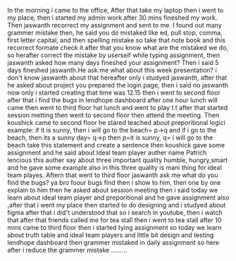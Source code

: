 In the morning i came to the office, After that take my laptop then i went to my place, then i started my admin work after 30 mins fineshed my work. Then jaswanth  recorrect my assignment and sent to me. I found out many grammer mistake then, he said you do mistaked like ed, pull stop, comma, first letter capital, and then spelling mistake so take that note book and this recorrect formate check it after that you know what are the mistaked we do, so herafter correct the mistake by userself while typing assignment, then jaswanth asked how many days fineshed your assignment? Then i said 5 days fineshed jaswanth.He ask me what about this week presentation? i don't know jaswanth about that hereafter only i studyed jaswanth, after that he asked about project you prepared the login page, then i said no jaswanth now only i started creating that time was 12.15 then i went to second floor after that i find the bugs in lendhope dashboard after one hour lunch will came then went to third floor hat lunch and went to play t.t after that started session metting then went to second floor then attend the meeting. Then koushick came to second floor he stared teached about preporitional logici example: if it is sunny, then i will go to the beach= p->q and if i go to the beach, then its a sunny day= q->p then p=it is sunny, q= i will go to the beach take this statement and create a sentence then koushick gave some assignment and he said about Ideal team player auther name Patrich lencious this auther say about three important quality humble, hungry,smart and he gave some example also in this three quality is mani thing for ideal team playes. Aftern that went to third floor jaswanth ask me what do you find the bugs? ya bro foour bugs find then i show to him, then one by one explain to him then he asked about session meeting then i said today we learn about ideal team player and preporitional and he gave assignment also ,after that i went my place then started to do designing and i studyed about figma after that i did't understood that so i search in youtube, then i watch that after that friends called me for tea stall then i went to tea stall after 10 mins came to third floor then i started tying assignment so today we learn about truth table and ideal team players and little bit design and testing lendhope dashboard then grammer mistaked in daily assignment so here after i reduce the grammer mistake ......... 
